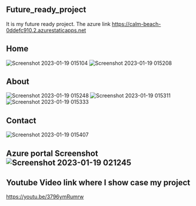 ## Future_ready_project
It is my future ready project.
The azure link https://calm-beach-0ddefc910.2.azurestaticapps.net
## Home
![Screenshot 2023-01-19 015104](https://user-images.githubusercontent.com/100203504/213286346-feaadb78-6c04-42b1-af9a-2c021477ab8b.png)
![Screenshot 2023-01-19 015208](https://user-images.githubusercontent.com/100203504/213286477-dc0757d2-85e4-438c-a2f3-40a1dd6eab70.png)
## About
![Screenshot 2023-01-19 015248](https://user-images.githubusercontent.com/100203504/213287019-ebf9f62e-71ab-4d75-8259-9b7042f397fc.png)
![Screenshot 2023-01-19 015311](https://user-images.githubusercontent.com/100203504/213287027-1826993e-48fd-4b23-a045-800bc3419c2e.png)
![Screenshot 2023-01-19 015333](https://user-images.githubusercontent.com/100203504/213287031-6119491b-270f-487b-8196-4cdc70a35ee0.png)
## Contact
![Screenshot 2023-01-19 015407](https://user-images.githubusercontent.com/100203504/213287128-020f5a28-518c-478d-9cdb-f4f49b431d2f.png)
## Azure portal Screenshot![Screenshot 2023-01-19 021245](https://user-images.githubusercontent.com/100203504/213290339-3ce2c64e-9e87-47c6-898f-023fabc45aa7.png)
## Youtube Video link where I show case my project
https://youtu.be/3796ymRumrw
